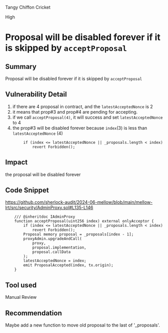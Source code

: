 Tangy Chiffon Cricket

High

# Proposal will be disabled forever if it is skipped by `acceptProposal`

## Summary

Proposal will be disabled forever if it is skipped by `acceptProposal`

## Vulnerability Detail

1. if there are 4 proposal  in contract, and the `latestAcceptedNonce` is 2
2. it means that prop#3 and prop#4 are pending for accepting.
3. if we call `acceptProposal(4)`, it will success and set `latestAcceptedNonce` to 4
4. the prop#3 will be disabled forever because `index`(3) is less than `latestAcceptedNonce` (4)

```solidity
        if (index <= latestAcceptedNonce || _proposals.length < index)
            revert Forbidden();
```


## Impact

the proposal will be disabled forever

## Code Snippet

https://github.com/sherlock-audit/2024-06-mellow/blob/main/mellow-lrt/src/security/AdminProxy.sol#L135-L146

```solidity
    /// @inheritdoc IAdminProxy
    function acceptProposal(uint256 index) external onlyAcceptor {
        if (index <= latestAcceptedNonce || _proposals.length < index)
            revert Forbidden();
        Proposal memory proposal = _proposals[index - 1];
        proxyAdmin.upgradeAndCall(
            proxy,
            proposal.implementation,
            proposal.callData
        );
        latestAcceptedNonce = index;
        emit ProposalAccepted(index, tx.origin);
    }
```

## Tool used

Manual Review

## Recommendation

Maybe add a new function to move old proposal to the last of '_proposals'.
